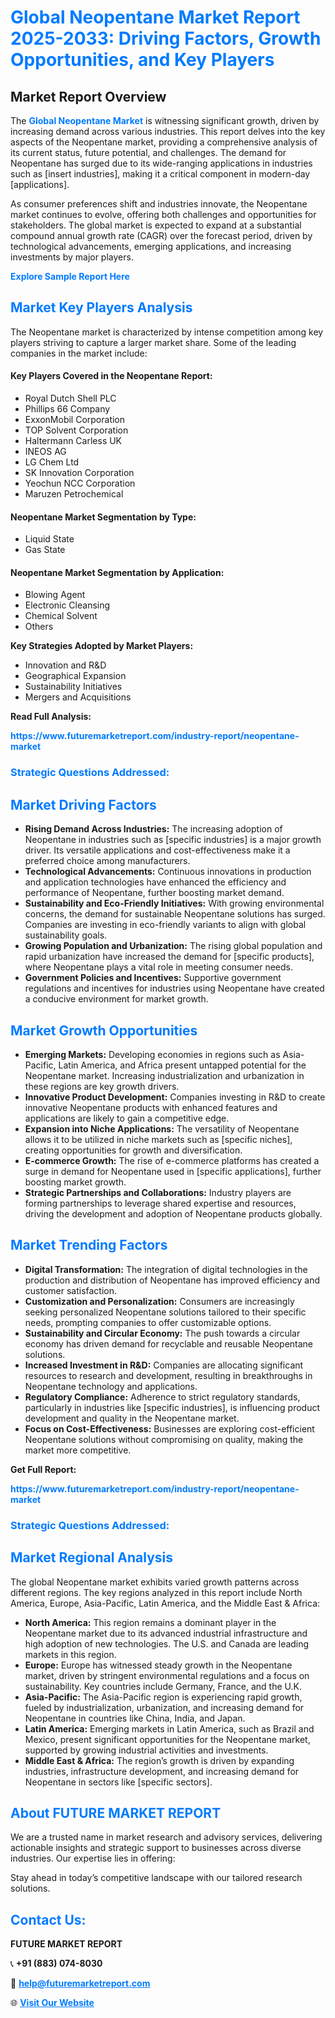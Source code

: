 <h1 style="color: #007BFF;">Global Neopentane Market Report 2025-2033: Driving Factors, Growth Opportunities, and Key Players</h1>

<section id="overview">
<h2>Market Report Overview</h2>
<p>The <a href="https://www.futuremarketreport.com/industry-report/neopentane-market" style="color: #007BFF; text-decoration: none;"><strong>Global Neopentane Market</strong></a> is witnessing significant growth, driven by increasing demand across various industries. This report delves into the key aspects of the Neopentane market, providing a comprehensive analysis of its current status, future potential, and challenges. The demand for Neopentane has surged due to its wide-ranging applications in industries such as [insert industries], making it a critical component in modern-day [applications].</p>
<p>As consumer preferences shift and industries innovate, the Neopentane market continues to evolve, offering both challenges and opportunities for stakeholders. The global market is expected to expand at a substantial compound annual growth rate (CAGR) over the forecast period, driven by technological advancements, emerging applications, and increasing investments by major players.</p>
</section>

<section id="overview">
<p><a href="https://www.futuremarketreport.com/request-sample/reportId=47095" style="color: #007BFF; text-decoration: none;"><strong>Explore Sample Report Here</strong></a></p>
</section>

<section id="key-players">
<h2 style="color: #007BFF;">Market Key Players Analysis</h2>
<p>The Neopentane market is characterized by intense competition among key players striving to capture a larger market share. Some of the leading companies in the market include:</p>
<h4>Key Players Covered in the Neopentane Report:</h4>
<ul><li>Royal Dutch Shell PLC</li><li>Phillips 66 Company</li><li>ExxonMobil Corporation</li><li>TOP Solvent Corporation</li><li>Haltermann Carless UK</li><li>INEOS AG</li><li>LG Chem Ltd</li><li>SK Innovation Corporation</li><li>Yeochun NCC Corporation</li><li>Maruzen Petrochemical</li></ul>
<h4>Neopentane Market Segmentation by Type:</h4>
<ul><li>Liquid State</li><li>Gas State</li></ul>

<h4>Neopentane Market Segmentation by Application:</h4>
<ul><li>Blowing Agent</li><li>Electronic Cleansing</li><li>Chemical Solvent</li><li>Others</li></ul>
<p><strong>Key Strategies Adopted by Market Players:</strong></p>
<ul>
<li>Innovation and R&D</li>
<li>Geographical Expansion</li>
<li>Sustainability Initiatives</li>
<li>Mergers and Acquisitions</li>
</ul>
</section>

<section>
<p><strong>Read Full Analysis: </strong></p><a href="https://www.futuremarketreport.com/industry-report/neopentane-market" style="color: #007BFF; text-decoration: none;"><strong>https://www.futuremarketreport.com/industry-report/neopentane-market</strong></a>
<h3 style="color: #007BFF;">Strategic Questions Addressed:</h3>
</section>

<section id="driving-factors">
<h2 style="color: #007BFF;">Market Driving Factors</h2>
<ul>
<li><strong>Rising Demand Across Industries:</strong> The increasing adoption of Neopentane in industries such as [specific industries] is a major growth driver. Its versatile applications and cost-effectiveness make it a preferred choice among manufacturers.</li>
<li><strong>Technological Advancements:</strong> Continuous innovations in production and application technologies have enhanced the efficiency and performance of Neopentane, further boosting market demand.</li>
<li><strong>Sustainability and Eco-Friendly Initiatives:</strong> With growing environmental concerns, the demand for sustainable Neopentane solutions has surged. Companies are investing in eco-friendly variants to align with global sustainability goals.</li>
<li><strong>Growing Population and Urbanization:</strong> The rising global population and rapid urbanization have increased the demand for [specific products], where Neopentane plays a vital role in meeting consumer needs.</li>
<li><strong>Government Policies and Incentives:</strong> Supportive government regulations and incentives for industries using Neopentane have created a conducive environment for market growth.</li>
</ul>
</section>

<section id="growth-opportunities">
<h2 style="color: #007BFF;">Market Growth Opportunities</h2>
<ul>
<li><strong>Emerging Markets:</strong> Developing economies in regions such as Asia-Pacific, Latin America, and Africa present untapped potential for the Neopentane market. Increasing industrialization and urbanization in these regions are key growth drivers.</li>
<li><strong>Innovative Product Development:</strong> Companies investing in R&D to create innovative Neopentane products with enhanced features and applications are likely to gain a competitive edge.</li>
<li><strong>Expansion into Niche Applications:</strong> The versatility of Neopentane allows it to be utilized in niche markets such as [specific niches], creating opportunities for growth and diversification.</li>
<li><strong>E-commerce Growth:</strong> The rise of e-commerce platforms has created a surge in demand for Neopentane used in [specific applications], further boosting market growth.</li>
<li><strong>Strategic Partnerships and Collaborations:</strong> Industry players are forming partnerships to leverage shared expertise and resources, driving the development and adoption of Neopentane products globally.</li>
</ul>
</section>

<section id="trending-factors">
<h2 style="color: #007BFF;">Market Trending Factors</h2>
<ul>
<li><strong>Digital Transformation:</strong> The integration of digital technologies in the production and distribution of Neopentane has improved efficiency and customer satisfaction.</li>
<li><strong>Customization and Personalization:</strong> Consumers are increasingly seeking personalized Neopentane solutions tailored to their specific needs, prompting companies to offer customizable options.</li>
<li><strong>Sustainability and Circular Economy:</strong> The push towards a circular economy has driven demand for recyclable and reusable Neopentane solutions.</li>
<li><strong>Increased Investment in R&D:</strong> Companies are allocating significant resources to research and development, resulting in breakthroughs in Neopentane technology and applications.</li>
<li><strong>Regulatory Compliance:</strong> Adherence to strict regulatory standards, particularly in industries like [specific industries], is influencing product development and quality in the Neopentane market.</li>
<li><strong>Focus on Cost-Effectiveness:</strong> Businesses are exploring cost-efficient Neopentane solutions without compromising on quality, making the market more competitive.</li>
</ul>
</section>

<section>
<p><strong>Get Full Report: </strong></p><a href="https://www.futuremarketreport.com/industry-report/neopentane-market" style="color: #007BFF; text-decoration: none;"><strong>https://www.futuremarketreport.com/industry-report/neopentane-market</strong></a>
<h3 style="color: #007BFF;">Strategic Questions Addressed:</h3>
</section>


<section id="regional-analysis">
<h2 style="color: #007BFF;">Market Regional Analysis</h2>
<p>The global Neopentane market exhibits varied growth patterns across different regions. The key regions analyzed in this report include North America, Europe, Asia-Pacific, Latin America, and the Middle East & Africa:</p>
<ul>
<li><strong>North America:</strong> This region remains a dominant player in the Neopentane market due to its advanced industrial infrastructure and high adoption of new technologies. The U.S. and Canada are leading markets in this region.</li>
<li><strong>Europe:</strong> Europe has witnessed steady growth in the Neopentane market, driven by stringent environmental regulations and a focus on sustainability. Key countries include Germany, France, and the U.K.</li>
<li><strong>Asia-Pacific:</strong> The Asia-Pacific region is experiencing rapid growth, fueled by industrialization, urbanization, and increasing demand for Neopentane in countries like China, India, and Japan.</li>
<li><strong>Latin America:</strong> Emerging markets in Latin America, such as Brazil and Mexico, present significant opportunities for the Neopentane market, supported by growing industrial activities and investments.</li>
<li><strong>Middle East & Africa:</strong> The region’s growth is driven by expanding industries, infrastructure development, and increasing demand for Neopentane in sectors like [specific sectors].</li>
</ul>
</section>

<footer>
<h2 style="color: #007BFF;">About FUTURE MARKET REPORT</h2>
<p>We are a trusted name in market research and advisory services, delivering actionable insights and strategic support to businesses across diverse industries. Our expertise lies in offering:</p>

<p>Stay ahead in today’s competitive landscape with our tailored research solutions.</p>

<h2 style="color: #007BFF;">Contact Us:</h2>
<p><strong>FUTURE MARKET REPORT</strong></p>
<p>📞 <strong>+91 (883) 074-8030</strong></p>
<p>📧 <strong><a href="mailto:help@futuremarketreport.com" style="color: #007BFF;">help@futuremarketreport.com</a></strong></p>
<p>🌐 <strong><a href="https://www.futuremarketreport.com/" style="color: #007BFF;">Visit Our Website</a></strong></p>
</footer>